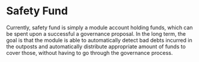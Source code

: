 # Safety Fund

Currently, safety fund is simply a module account holding funds, which can be spent upon a successful a governance proposal. In the long term, the goal is that the module is able to automatically detect bad debts incurred in the outposts and automatically distribute appropriate amount of funds to cover those, without having to go through the governance process.

